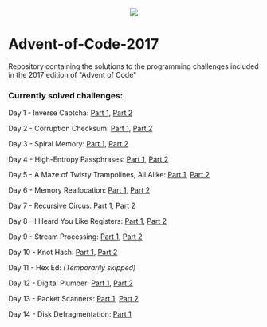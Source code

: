 <p align="center">
 <img src=http://www.brianbunke.com/images/aoc2017.png>
</p>

# Advent-of-Code-2017
Repository containing the solutions to the programming challenges included in the 2017 edition of "Advent of Code"

### Currently solved challenges:
Day 1 - Inverse Captcha: [Part 1](https://github.com/AlexGascon/Advent-of-Code/blob/master/2017/Day_1/part_1.py), [Part 2](https://github.com/AlexGascon/Advent-of-Code/blob/master/2017/Day_1/part_2.py)

Day 2 - Corruption Checksum: [Part 1](https://github.com/AlexGascon/Advent-of-Code/blob/master/2017/Day_2/part_1.py), [Part 2](https://github.com/AlexGascon/Advent-of-Code/blob/master/2017/Day_2/part_2.py)

Day 3 - Spiral Memory: [Part 1](https://github.com/AlexGascon/Advent-of-Code/blob/master/2017/Day_3/part_1.py), [Part 2](https://github.com/AlexGascon/Advent-of-Code/blob/master/2017/Day_3/part_2.py)

Day 4 - High-Entropy Passphrases: [Part 1](https://github.com/AlexGascon/Advent-of-Code/blob/master/2017/Day_4/part_1.py), [Part 2](https://github.com/AlexGascon/Advent-of-Code/blob/master/2017/Day_4/part_2.py)

Day 5 - A Maze of Twisty Trampolines, All Alike: [Part 1](https://github.com/AlexGascon/Advent-of-Code/blob/master/2017/Day_5/part_1.py), [Part 2](https://github.com/AlexGascon/Advent-of-Code/blob/master/2017/Day_5/part_2.py)

Day 6 - Memory Reallocation: [Part 1](https://github.com/AlexGascon/Advent-of-Code/blob/master/2017/Day_6/part_1.py), [Part 2](https://github.com/AlexGascon/Advent-of-Code/blob/master/2017/Day_6/part_2.py)

Day 7 - Recursive Circus: [Part 1](https://github.com/AlexGascon/Advent-of-Code/blob/master/2017/Day_7/part_1.py), [Part 2](https://github.com/AlexGascon/Advent-of-Code/blob/master/2017/Day_7/part_2.py)

Day 8 - I Heard You Like Registers: [Part 1](https://github.com/AlexGascon/Advent-of-Code/blob/master/2017/Day_8/part_1.py), [Part 2](https://github.com/AlexGascon/Advent-of-Code/blob/master/2017/Day_8/part_2.py)

Day 9 - Stream Processing: [Part 1](https://github.com/AlexGascon/Advent-of-Code/blob/master/2017/Day_9/part_1.py), [Part 2](https://github.com/AlexGascon/Advent-of-Code/blob/master/2017/Day_9/part_2.py)

Day 10 - Knot Hash: [Part 1](https://github.com/AlexGascon/Advent-of-Code/blob/master/2017/Day_10/part_1.py), [Part 2](https://github.com/AlexGascon/Advent-of-Code/blob/master/2017/Day_10/part_2.py)

Day 11 - Hex Ed: _(Temporarily skipped)_

Day 12 - Digital Plumber: [Part 1](https://github.com/AlexGascon/Advent-of-Code/blob/master/2017/Day_12/part_1.py), [Part 2](https://github.com/AlexGascon/Advent-of-Code/blob/master/2017/Day_12/part_2.py)

Day 13 - Packet Scanners: [Part 1](https://github.com/AlexGascon/Advent-of-Code/blob/master/2017/Day_13/part_1.py), [Part 2](https://github.com/AlexGascon/Advent-of-Code/blob/master/2017/Day_13/part_2.py)

Day 14 - Disk Defragmentation: [Part 1](https://github.com/AlexGascon/Advent-of-Code/blob/master/2017/Day_14/part_1.py)